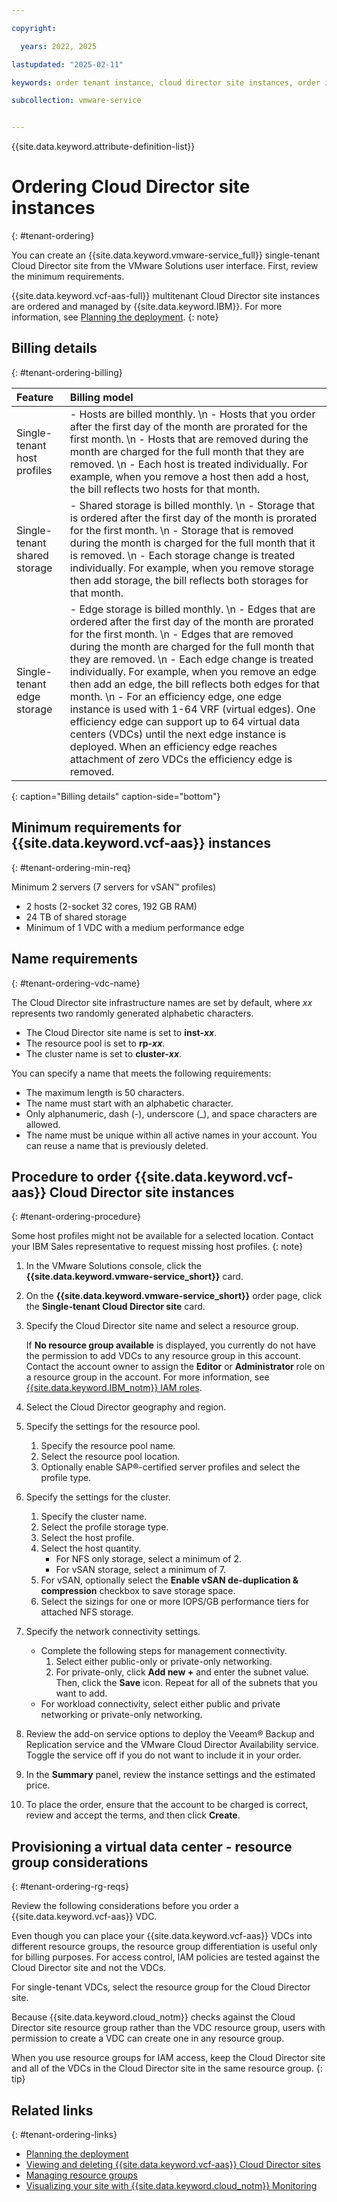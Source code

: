 ```yaml
---

copyright:

  years: 2022, 2025

lastupdated: "2025-02-11"

keywords: order tenant instance, cloud director site instances, order instance, single tenant order

subcollection: vmware-service


---
```


{{site.data.keyword.attribute-definition-list}}

# Ordering Cloud Director site instances
{: #tenant-ordering}

You can create an {{site.data.keyword.vmware-service_full}} single-tenant Cloud Director site from the VMware Solutions user interface. First, review the minimum requirements.

{{site.data.keyword.vcf-aas-full}} multitenant Cloud Director site instances are ordered and managed by {{site.data.keyword.IBM}}. For more information, see [Planning the deployment](/docs/vmware-service?topic=vmware-service-tenant-plan-deploy).
{: note}

## Billing details
{: #tenant-ordering-billing}

| Feature                      | Billing model      |
|:-----------------------------|:-------------------|
| Single-tenant host profiles | - Hosts are billed monthly. \n - Hosts that you order after the first day of the month are prorated for the first month. \n - Hosts that are removed during the month are charged for the full month that they are removed. \n - Each host is treated individually. For example, when you remove a host then add a host, the bill reflects two hosts for that month. |
| Single-tenant shared storage | - Shared storage is billed monthly. \n - Storage that is ordered after the first day of the month is prorated for the first month. \n - Storage that is removed during the month is charged for the full month that it is removed. \n - Each storage change is treated individually. For example, when you remove storage then add storage, the bill reflects both storages for that month. |
| Single-tenant edge storage | - Edge storage is billed monthly. \n - Edges that are ordered after the first day of the month are prorated for the first month. \n - Edges that are removed during the month are charged for the full month that they are removed. \n - Each edge change is treated individually. For example, when you remove an edge then add an edge, the bill reflects both edges for that month. \n - For an efficiency edge, one edge instance is used with 1-64 VRF (virtual edges). One efficiency edge can support up to 64 virtual data centers (VDCs) until the next edge instance is deployed. When an efficiency edge reaches attachment of zero VDCs the efficiency edge is removed. |
{: caption="Billing details" caption-side="bottom"}

## Minimum requirements for {{site.data.keyword.vcf-aas}} instances
{: #tenant-ordering-min-req}

Minimum 2 servers (7 servers for vSAN™ profiles)
 * 2 hosts (2-socket 32 cores, 192 GB RAM)
 * 24 TB of shared storage
 * Minimum of 1 VDC with a medium performance edge

## Name requirements
{: #tenant-ordering-vdc-name}

The Cloud Director site infrastructure names are set by default, where _xx_ represents two randomly generated alphabetic characters.
* The Cloud Director site name is set to **inst-_xx_**.
* The resource pool is set to **rp-_xx_**.
* The cluster name is set to **cluster-_xx_**.

You can specify a name that meets the following requirements:
* The maximum length is 50 characters.
* The name must start with an alphabetic character.
* Only alphanumeric, dash (-), underscore (_), and space characters are allowed.
* The name must be unique within all active names in your account. You can reuse a name that is previously deleted.

## Procedure to order {{site.data.keyword.vcf-aas}} Cloud Director site instances
{: #tenant-ordering-procedure}

Some host profiles might not be available for a selected location. Contact your IBM Sales representative to request missing host profiles.
{: note}

1. In the VMware Solutions console, click the **{{site.data.keyword.vmware-service_short}}** card.
2. On the **{{site.data.keyword.vmware-service_short}}** order page, click the **Single-tenant Cloud Director site** card.
3. Specify the Cloud Director site name and select a resource group.

   If **No resource group available** is displayed, you currently do not have the permission to add VDCs to any resource group in this account. Contact the account owner to assign the **Editor** or **Administrator** role on a resource group in the account. For more information, see [{{site.data.keyword.IBM_notm}} IAM roles](/docs/account?topic=account-userroles).
4. Select the Cloud Director geography and region.
5. Specify the settings for the resource pool.
    1. Specify the resource pool name.
    2. Select the resource pool location.
    3. Optionally enable SAP®-certified server profiles and select the profile type.
6. Specify the settings for the cluster.
    1. Specify the cluster name.
    2. Select the profile storage type.
    3. Select the host profile.
    4. Select the host quantity.
       * For NFS only storage, select a minimum of 2.
       * For vSAN storage, select a minimum of 7.
    5. For vSAN, optionally select the **Enable vSAN de-duplication & compression** checkbox to save storage space.
    6. Select the sizings for one or more IOPS/GB performance tiers for attached NFS storage.
7. Specify the network connectivity settings.
    * Complete the following steps for management connectivity.
       1. Select either public-only or private-only networking.
       2. For private-only, click **Add new +** and enter the subnet value. Then, click the **Save** icon. Repeat for all of the subnets that you want to add.
    * For workload connectivity, select either public and private networking or private-only networking.
8. Review the add-on service options to deploy the Veeam® Backup and Replication service and the VMware Cloud Director Availability service. Toggle the service off if you do not want to include it in your order.
8. In the **Summary** panel, review the instance settings and the estimated price.
7. To place the order, ensure that the account to be charged is correct, review and accept the terms, and then click **Create**.

## Provisioning a virtual data center - resource group considerations
{: #tenant-ordering-rg-reqs}

Review the following considerations before you order a {{site.data.keyword.vcf-aas}} VDC.

Even though you can place your {{site.data.keyword.vcf-aas}} VDCs into different resource groups, the resource group differentiation is useful only for billing purposes. For access control, IAM policies are tested against the Cloud Director site and not the VDCs.

For single-tenant VDCs, select the resource group for the Cloud Director site.

Because {{site.data.keyword.cloud_notm}} checks against the Cloud Director site resource group rather than the VDC resource group, users with permission to create a VDC can create one in any resource group.

When you use resource groups for IAM access, keep the Cloud Director site and all of the VDCs in the Cloud Director site in the same resource group.
{: tip}

## Related links
{: #tenant-ordering-links}

* [Planning the deployment](/docs/vmware-service?topic=vmware-service-tenant-plan-deploy)
* [Viewing and deleting {{site.data.keyword.vcf-aas}} Cloud Director sites](/docs/vmware-service?topic=vmware-service-tenant-viewing-sites)
* [Managing resource groups](/docs/account?topic=account-rgs&interface=ui)
* [Visualizing your site with {{site.data.keyword.cloud_notm}} Monitoring](/docs/vmware-service?topic=vmware-service-single-tenant-monitoring)
